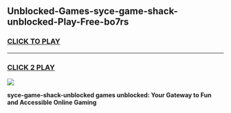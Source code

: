 
## Unblocked-Games-syce-game-shack-unblocked-Play-Free-bo7rs
<h3>
<a href="https://premium76.site?title=syce-game-shack-unblocked&ref=18A1">CLICK TO PLAY</a></h3>
<hr>

<h3>
<a href="https://premium76.site?title=syce-game-shack-unblocked&ref=18A1">CLICK 2 PLAY</a>
  
</h3>

<a href="https://premium76.site?title=syce-game-shack-unblocked&ref=18A1"><img src="https://clearcache.store/games.png"></a>


**syce-game-shack-unblocked games unblocked: Your Gateway to Fun and Accessible Online Gaming**
